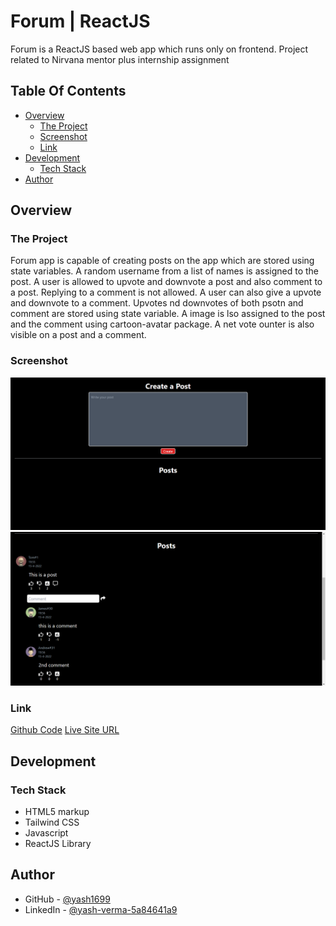# Forum | ReactJS

Forum is a ReactJS based web app which runs only on frontend. Project related to Nirvana mentor plus internship assignment

## Table Of Contents

- [Overview](#overview)
  - [The Project](#the-project)
  - [Screenshot](#screenshot)
  - [Link](#link)
- [Development](#development)
  - [Tech Stack](#tech-stack)
- [Author](#author)

## Overview

### The Project

Forum app is capable of creating posts on the app which are stored using state variables. A random username from a list of names is assigned to the post. A user is allowed to upvote and downvote a post and also comment to a post. Replying to a comment is not allowed. A user can also give a upvote and downvote to a comment. Upvotes nd downvotes of both psotn and comment are stored using state variable. A image is lso assigned to the post and the comment using cartoon-avatar package. A net vote ounter is also visible on a post and a comment. 

### Screenshot

![Forum](./forum.png)
![Forum | Post and comments](./forum-active-state.png)

### Link

[Github Code](https://www.github.com/yash1699/forum-app)
[Live Site URL](https://forum-project-app.web.app/)

## Development

### Tech Stack

- HTML5 markup
- Tailwind CSS
- Javascript
- ReactJS Library

## Author

- GitHub - [@yash1699](https://github.com/yash1699)
- LinkedIn - [@yash-verma-5a84641a9](https://linkedin.com/in/yash-verma-5a84641a9)